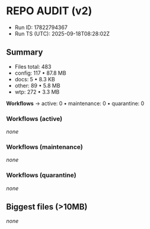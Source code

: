 # REPO AUDIT (v2)
- Run ID: 17822794367
- Run TS (UTC): 2025-09-18T08:28:02Z

## Summary
- Files total: 483
- config: 117 • 87.8 MB
- docs: 5 • 8.3 KB
- other: 89 • 5.8 MB
- wtp: 272 • 3.3 MB

**Workflows** → active: 0 • maintenance: 0 • quarantine: 0
### Workflows (active)
_none_

### Workflows (maintenance)
_none_

### Workflows (quarantine)
_none_

## Biggest files (>10MB)
_none_

